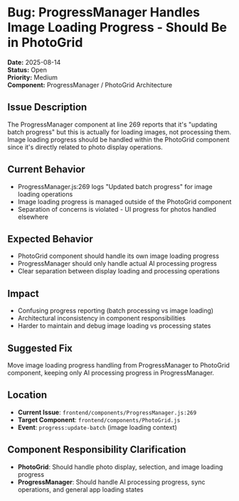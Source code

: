 # Bug: ProgressManager Handles Image Loading Progress - Should Be in PhotoGrid

**Date:** 2025-08-14  
**Status:** Open  
**Priority:** Medium  
**Component:** ProgressManager / PhotoGrid Architecture  

## Issue Description
The ProgressManager component at line 269 reports that it's "updating batch progress" but this is actually for loading images, not processing them. Image loading progress should be handled within the PhotoGrid component since it's directly related to photo display operations.

## Current Behavior
- ProgressManager.js:269 logs "Updated batch progress" for image loading operations
- Image loading progress is managed outside of the PhotoGrid component
- Separation of concerns is violated - UI progress for photos handled elsewhere

## Expected Behavior
- PhotoGrid component should handle its own image loading progress
- ProgressManager should only handle actual AI processing progress
- Clear separation between display loading and processing operations

## Impact
- Confusing progress reporting (batch processing vs image loading)
- Architectural inconsistency in component responsibilities
- Harder to maintain and debug image loading vs processing states

## Suggested Fix
Move image loading progress handling from ProgressManager to PhotoGrid component, keeping only AI processing progress in ProgressManager.

## Location
- **Current Issue**: `frontend/components/ProgressManager.js:269`
- **Target Component**: `frontend/components/PhotoGrid.js`
- **Event**: `progress:update-batch` (image loading context)

## Component Responsibility Clarification
- **PhotoGrid**: Should handle photo display, selection, and image loading progress
- **ProgressManager**: Should handle AI processing progress, sync operations, and general app loading states